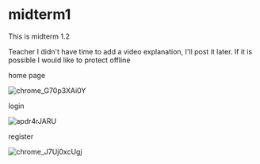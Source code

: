 # midterm1
This is midterm 1.2

Teacher I didn't have time to add a video explanation, I'll post it later. If it is possible I would like to protect offline

home page

![chrome_G70p3XAi0Y](https://user-images.githubusercontent.com/91054941/234017237-70839d0b-4461-478c-a516-cfda13faf67e.png)

login

![apdr4rJARU](https://user-images.githubusercontent.com/91054941/234017360-3f79f84c-98f8-4eea-bd6f-427f3ebff627.png)

register

![chrome_J7Uj0xcUgj](https://user-images.githubusercontent.com/91054941/234017466-e9a83bff-7111-4b76-9dec-88fd57fdf362.png)
